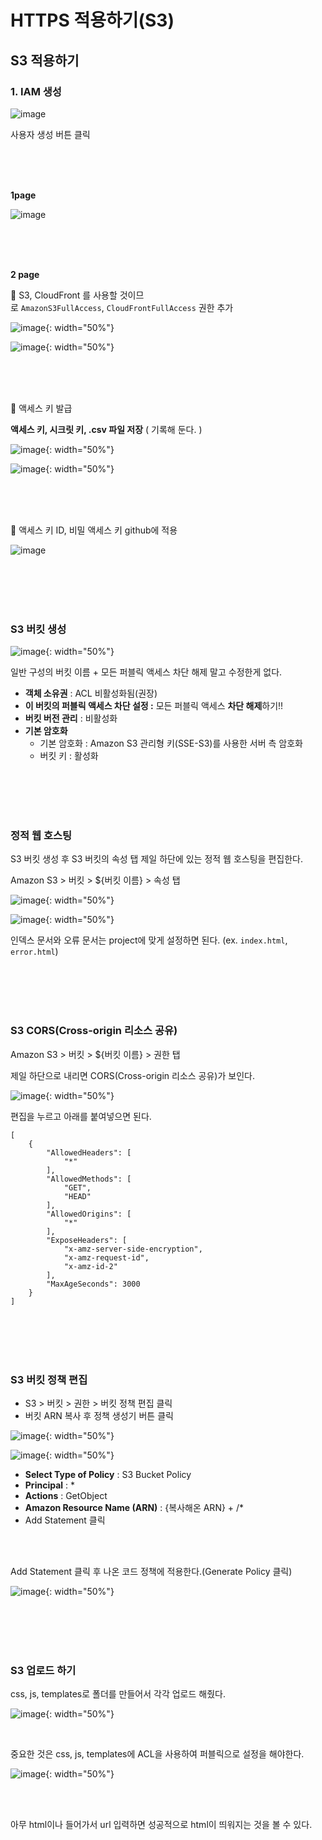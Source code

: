 # HTTPS 적용하기(S3)

## S3 적용하기

### 1. IAM 생성
![image](https://github.com/haedal-uni/haedal-uni.github.io/assets/74857364/8da4c6d8-8c35-4e9c-87cc-fccde6b1ff7e)

사용자 생성 버튼 클릭

<br><br><br>

**1page**

![image](https://github.com/haedal-uni/haedal-uni.github.io/assets/74857364/fe7312d3-c078-42c8-bee0-e1b11dbca1f9)

<br><br><br>

**2 page**

🔽 S3, CloudFront 를 사용할 것이므로 `AmazonS3FullAccess`, `CloudFrontFullAccess` 권한 추가

![image](https://github.com/haedal-uni/haedal-uni.github.io/assets/74857364/383ebe79-4e6d-470e-830f-21b57cbeb080){: width="50%"}

![image](https://github.com/haedal-uni/haedal-uni.github.io/assets/74857364/dc827a25-086d-40d6-a815-c951fa61ebc7){: width="50%"} 

<br><br><br>

🔽 액세스 키 발급

**액세스 키, 시크릿 키, .csv 파일 저장** ( 기록해 둔다. )

![image](https://github.com/haedal-uni/haedal-uni.github.io/assets/74857364/a7a32090-3c17-44d0-a6e2-bda3f002ab10){: width="50%"}     

![image](https://github.com/haedal-uni/haedal-uni.github.io/assets/74857364/3dd62561-1cf7-4049-a9f5-b9d0a5e80583){: width="50%"}   


<br><br><br>

🔽 액세스 키 ID, 비밀 액세스 키 github에 적용

![image](https://github.com/haedal-uni/haedal-uni.github.io/assets/74857364/b8445ea2-437f-4a33-a329-7828835301a4)

<br><br><br><br>

### S3 버킷 생성
![image](https://github.com/haedal-uni/haedal-uni.github.io/assets/74857364/6cc702be-ec16-4a9b-89dc-b8666ccd7c66){: width="50%"}   

일반 구성의 버킷 이름 + 모든 퍼블릭 액세스 차단 해제 말고 수정한게 없다.   

- **객체 소유권** : ACL 비활성화됨(권장)
- **이 버킷의 퍼블릭 액세스 차단 설정 :** 모든 퍼블릭 액세스 **차단 해제**하기!!
- **버킷 버전 관리** : 비활성화
- **기본 암호화**
    - 기본 암호화 : Amazon S3 관리형 키(SSE-S3)를 사용한 서버 측 암호화
    - 버킷 키 : 활성화
 
<br><br><br><br>

### 정적 웹 호스팅
S3 버킷 생성 후 S3 버킷의 속성 탭 제일 하단에 있는 정적 웹 호스팅을 편집한다.

Amazon S3 > 버킷 > ${버킷 이름} > 속성 탭

![image](https://github.com/haedal-uni/haedal-uni.github.io/assets/74857364/0373a3c1-105d-40fa-9445-762c682b2d3a){: width="50%"}   


![image](https://github.com/haedal-uni/haedal-uni.github.io/assets/74857364/a5c665a0-9d25-4046-9278-1489b7262f85){: width="50%"}   

인덱스 문서와 오류 문서는 project에 맞게 설정하면 된다. (ex. `index.html`, `error.html`)                  
          
<br><br><br><br>

### S3 CORS(Cross-origin 리소스 공유)
Amazon S3 > 버킷 > ${버킷 이름} > 권한 탭

제일 하단으로 내리면 CORS(Cross-origin 리소스 공유)가 보인다.

![image](https://github.com/haedal-uni/haedal-uni.github.io/assets/74857364/4e41f476-7d9c-47f7-a534-bf37707221a4){: width="50%"}   

편집을 누르고 아래를 붙여넣으면 된다.

```
[
    {
        "AllowedHeaders": [
            "*"
        ],
        "AllowedMethods": [
            "GET",
            "HEAD"
        ],
        "AllowedOrigins": [
            "*"
        ],
        "ExposeHeaders": [
            "x-amz-server-side-encryption",
            "x-amz-request-id",
            "x-amz-id-2"
        ],
        "MaxAgeSeconds": 3000
    }
]
```

<br><br><br><br>

### S3 버킷 정책 편집
- S3 > 버킷 > 권한 > 버킷 정책 편집 클릭
- 버킷 ARN 복사 후 정책 생성기 버튼 클릭

![image](https://github.com/haedal-uni/haedal-uni.github.io/assets/74857364/ea57eae0-9e86-4e8f-9a75-044333964590){: width="50%"}   

![image](https://github.com/haedal-uni/haedal-uni.github.io/assets/74857364/d8349cde-0984-4113-b114-d3c11b0d85fc){: width="50%"}   

- **Select Type of Policy** : S3 Bucket Policy
- **Principal** : *
- **Actions** : GetObject
- **Amazon Resource Name (ARN)** : {복사해온 ARN} + /*
- Add Statement 클릭

<br><br>

Add Statement 클릭 후 나온 코드 정책에 적용한다.(Generate Policy 클릭)  

![image](https://github.com/haedal-uni/haedal-uni.github.io/assets/74857364/918e23d4-3364-4aea-8b22-b0f51087bb37){: width="50%"}   


<br><br><br><br>

### S3 업로드 하기
css, js, templates로 폴더를 만들어서 각각 업로드 해줬다.

![image](https://github.com/haedal-uni/haedal-uni.github.io/assets/74857364/8e9521b3-f3a7-4145-a82a-36adf6ddb233){: width="50%"}   

<br>

중요한 것은 css, js, templates에 ACL을 사용하여 퍼블릭으로 설정을 해야한다.

![image](https://github.com/haedal-uni/haedal-uni.github.io/assets/74857364/d36cd30a-a022-4e43-99d2-e29a3555a150){: width="50%"}   


<br><br>

아무 html이나 들어가서 url 입력하면 성공적으로 html이 띄워지는 것을 볼 수 있다.

